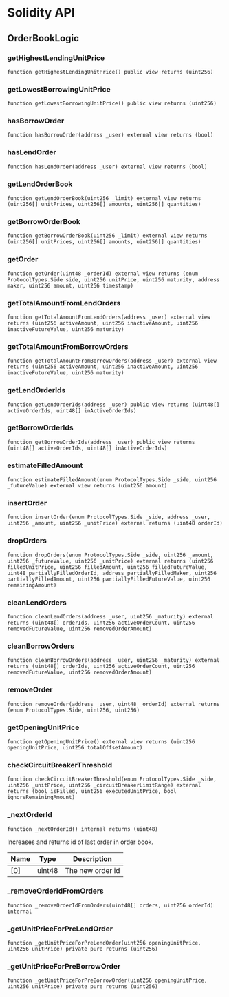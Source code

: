 # Solidity API

## OrderBookLogic

### getHighestLendingUnitPrice

```solidity
function getHighestLendingUnitPrice() public view returns (uint256)
```

### getLowestBorrowingUnitPrice

```solidity
function getLowestBorrowingUnitPrice() public view returns (uint256)
```

### hasBorrowOrder

```solidity
function hasBorrowOrder(address _user) external view returns (bool)
```

### hasLendOrder

```solidity
function hasLendOrder(address _user) external view returns (bool)
```

### getLendOrderBook

```solidity
function getLendOrderBook(uint256 _limit) external view returns (uint256[] unitPrices, uint256[] amounts, uint256[] quantities)
```

### getBorrowOrderBook

```solidity
function getBorrowOrderBook(uint256 _limit) external view returns (uint256[] unitPrices, uint256[] amounts, uint256[] quantities)
```

### getOrder

```solidity
function getOrder(uint48 _orderId) external view returns (enum ProtocolTypes.Side side, uint256 unitPrice, uint256 maturity, address maker, uint256 amount, uint256 timestamp)
```

### getTotalAmountFromLendOrders

```solidity
function getTotalAmountFromLendOrders(address _user) external view returns (uint256 activeAmount, uint256 inactiveAmount, uint256 inactiveFutureValue, uint256 maturity)
```

### getTotalAmountFromBorrowOrders

```solidity
function getTotalAmountFromBorrowOrders(address _user) external view returns (uint256 activeAmount, uint256 inactiveAmount, uint256 inactiveFutureValue, uint256 maturity)
```

### getLendOrderIds

```solidity
function getLendOrderIds(address _user) public view returns (uint48[] activeOrderIds, uint48[] inActiveOrderIds)
```

### getBorrowOrderIds

```solidity
function getBorrowOrderIds(address _user) public view returns (uint48[] activeOrderIds, uint48[] inActiveOrderIds)
```

### estimateFilledAmount

```solidity
function estimateFilledAmount(enum ProtocolTypes.Side _side, uint256 _futureValue) external view returns (uint256 amount)
```

### insertOrder

```solidity
function insertOrder(enum ProtocolTypes.Side _side, address _user, uint256 _amount, uint256 _unitPrice) external returns (uint48 orderId)
```

### dropOrders

```solidity
function dropOrders(enum ProtocolTypes.Side _side, uint256 _amount, uint256 _futureValue, uint256 _unitPrice) external returns (uint256 filledUnitPrice, uint256 filledAmount, uint256 filledFutureValue, uint48 partiallyFilledOrderId, address partiallyFilledMaker, uint256 partiallyFilledAmount, uint256 partiallyFilledFutureValue, uint256 remainingAmount)
```

### cleanLendOrders

```solidity
function cleanLendOrders(address _user, uint256 _maturity) external returns (uint48[] orderIds, uint256 activeOrderCount, uint256 removedFutureValue, uint256 removedOrderAmount)
```

### cleanBorrowOrders

```solidity
function cleanBorrowOrders(address _user, uint256 _maturity) external returns (uint48[] orderIds, uint256 activeOrderCount, uint256 removedFutureValue, uint256 removedOrderAmount)
```

### removeOrder

```solidity
function removeOrder(address _user, uint48 _orderId) external returns (enum ProtocolTypes.Side, uint256, uint256)
```

### getOpeningUnitPrice

```solidity
function getOpeningUnitPrice() external view returns (uint256 openingUnitPrice, uint256 totalOffsetAmount)
```

### checkCircuitBreakerThreshold

```solidity
function checkCircuitBreakerThreshold(enum ProtocolTypes.Side _side, uint256 _unitPrice, uint256 _circuitBreakerLimitRange) external returns (bool isFilled, uint256 executedUnitPrice, bool ignoreRemainingAmount)
```

### _nextOrderId

```solidity
function _nextOrderId() internal returns (uint48)
```

Increases and returns id of last order in order book.

| Name | Type | Description |
| ---- | ---- | ----------- |
| [0] | uint48 | The new order id |

### _removeOrderIdFromOrders

```solidity
function _removeOrderIdFromOrders(uint48[] orders, uint256 orderId) internal
```

### _getUnitPriceForPreLendOrder

```solidity
function _getUnitPriceForPreLendOrder(uint256 openingUnitPrice, uint256 unitPrice) private pure returns (uint256)
```

### _getUnitPriceForPreBorrowOrder

```solidity
function _getUnitPriceForPreBorrowOrder(uint256 openingUnitPrice, uint256 unitPrice) private pure returns (uint256)
```

